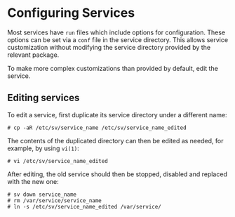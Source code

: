 # Configuring Services

Most services have `run` files which include options for configuration. These
options can be set via a `conf` file in the service directory. This allows
service customization without modifying the service directory provided by the
relevant package.

To make more complex customizations than provided by default, edit the service.

## Editing services

To edit a service, first duplicate its service directory under a different name:

```
# cp -aR /etc/sv/service_name /etc/sv/service_name_edited
```

The contents of the duplicated directory can then be edited as needed, for
example, by using `vi(1)`:

```
# vi /etc/sv/service_name_edited
```

After editing, the old service should then be stopped, disabled and replaced
with the new one:

```
# sv down service_name
# rm /var/service/service_name
# ln -s /etc/sv/service_name_edited /var/service/
```
